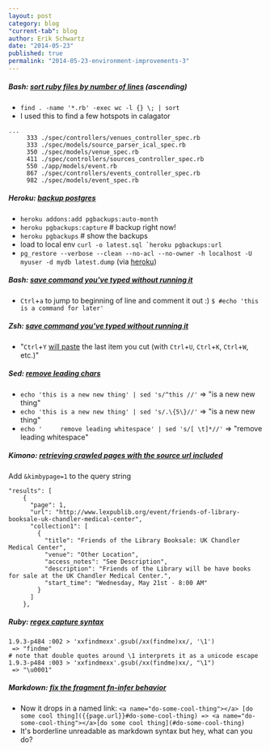```yaml
---
layout: post
category: blog
"current-tab": blog
author: Erik Schwartz
date: "2014-05-23"
published: true
permalink: "2014-05-23-environment-improvements-3"
---
```


##### Bash: <a name="sort-ruby-files-by-number-of-lines"></a> [sort ruby files by number of lines]({{page.url}}#sort-ruby-files-by-number-of-lines) (ascending)
* `find . -name '*.rb' -exec wc -l {} \; | sort`
* I used this to find a few hotspots in calagator

```
...
     333 ./spec/controllers/venues_controller_spec.rb
     333 ./spec/models/source_parser_ical_spec.rb
     350 ./spec/models/venue_spec.rb
     411 ./spec/controllers/sources_controller_spec.rb
     550 ./app/models/event.rb
     867 ./spec/controllers/events_controller_spec.rb
     982 ./spec/models/event_spec.rb
```

##### Heroku: <a name="backup-postgres"></a> [backup postgres]({{page.url}}#backup-postgres)
* `heroku addons:add pgbackups:auto-month`
* `heroku pgbackups:capture` # backup right now!
* `heroku pgbackups` # show the backups
* load to local env ``curl -o latest.sql `heroku pgbackups:url``
* `pg_restore --verbose --clean --no-acl --no-owner -h localhost -U myuser -d mydb latest.dump` (via [heroku](https://devcenter.heroku.com/articles/heroku-postgres-import-export))

##### Bash: <a name="save-command-youve-typed-without-running-it"></a> [save command you've typed without running it]({{page.url}}#save-command-youve-typed-without-running-it)
* `Ctrl`+`a` to jump to beginning of line and comment it out :) `$ #echo 'this is a command for later'`

##### Zsh: <a name="save-command-youve-typed-without-running-it"></a> [save command you've typed without running it]({{page.url}}#save-command-youve-typed-without-running-it)
* "`Ctrl`+`Y` [will paste](http://unix.stackexchange.com/a/74187) the last item you cut (with `Ctrl`+`U`, `Ctrl`+`K`, `Ctrl`+`W`, etc.)"

##### Sed: <a name="remove-leading-chars"></a> [remove leading chars]({{page.url}}#remove-leading-chars)
* `echo 'this is a new new thing' | sed 's/^this //'` => "is a new new thing"
*  `echo 'this is a new new thing' | sed 's/.\{5\}//'` => "is a new new thing"
*  `echo '     remove leading whitespace' | sed 's/[ \t]*//'` => "remove leading whitespace"


##### Kimono: <a name="retrieving-crawled-pages-with-the-source-url-included"></a> [retrieving crawled pages with the source url included]({{page.url}}#retrieving-crawled-pages-with-the-source-url-included)
Add `&kimbypage=1` to the query string

```
"results": [
    {
      "page": 1,
      "url": "http://www.lexpublib.org/event/friends-of-library-booksale-uk-chandler-medical-center",
      "collection1": [
        {
          "title": "Friends of the Library Booksale: UK Chandler Medical Center",
          "venue": "Other Location",
          "access_notes": "See Description",
          "description": "Friends of the Library will be have books for sale at the UK Chandler Medical Center.",
          "start_time": "Wednesday, May 21st - 8:00 AM"
        }
      ]
    },
```

##### Ruby: <a name="regex-capture-syntax"></a> [regex capture syntax]({{page.url}}#regex-capture-syntax)
```
1.9.3-p484 :002 > 'xxfindmexx'.gsub(/xx(findme)xx/, '\1')
 => "findme"
# note that double quotes around \1 interprets it as a unicode escape
1.9.3-p484 :003 > 'xxfindmexx'.gsub(/xx(findme)xx/, "\1")
 => "\u0001"
 ```

##### Markdown: <a name="fix-the-fragment-fn-infer-behavior"></a> [fix the fragment fn-infer behavior]({{page.url}}#fix-the-fragment-fn-infer-behavior)

 * Now it drops in a named link:
 `<a name="do-some-cool-thing"></a> [do some cool thing]({{page.url}}#do-some-cool-thing) => <a name="do-some-cool-thing"></a>[do some cool thing](#do-some-cool-thing)`
 * It's borderline unreadable as markdown syntax but hey, what can you do?
